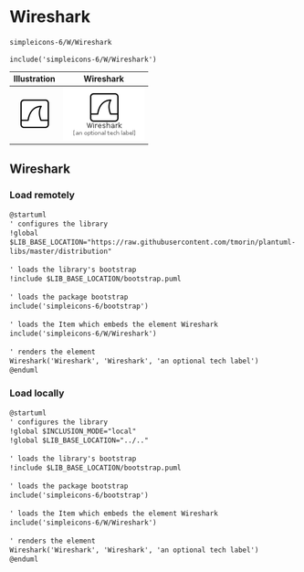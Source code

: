 # Wireshark


```text
simpleicons-6/W/Wireshark
```

```text
include('simpleicons-6/W/Wireshark')
```



| Illustration | Wireshark |
| :---: | :---: |
| ![illustration for Illustration](../../simpleicons-6/W/Wireshark.png) | ![illustration for Wireshark](../../simpleicons-6/W/Wireshark.Local.png) |




## Wireshark

### Load remotely
```plantuml
@startuml
' configures the library
!global $LIB_BASE_LOCATION="https://raw.githubusercontent.com/tmorin/plantuml-libs/master/distribution"

' loads the library's bootstrap
!include $LIB_BASE_LOCATION/bootstrap.puml

' loads the package bootstrap
include('simpleicons-6/bootstrap')

' loads the Item which embeds the element Wireshark
include('simpleicons-6/W/Wireshark')

' renders the element
Wireshark('Wireshark', 'Wireshark', 'an optional tech label')
@enduml
```

### Load locally
```plantuml
@startuml
' configures the library
!global $INCLUSION_MODE="local"
!global $LIB_BASE_LOCATION="../.."

' loads the library's bootstrap
!include $LIB_BASE_LOCATION/bootstrap.puml

' loads the package bootstrap
include('simpleicons-6/bootstrap')

' loads the Item which embeds the element Wireshark
include('simpleicons-6/W/Wireshark')

' renders the element
Wireshark('Wireshark', 'Wireshark', 'an optional tech label')
@enduml
```

